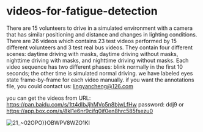# videos-for-fatigue-detection
There are 15 volunteers to drive in a simulated environment with a camera that has similar positioning and distance and changes in lighting conditions. There are 26 videos which contains 23 test videos performed by 15 different volunteers and 3 test real bus videos. They contain four different scenes: daytime driving with masks, daytime driving without masks, nighttime driving with masks, and nighttime driving without masks. Each video sequence has two different phases: blink normally in the first 10 seconds; the other time is simulated normal driving. we have labeled eyes state frame-by-frame for each video manually.
if you want the annotations file, you could contact us: lingyancheng@126.com

you can get the videos from URL: https://pan.baidu.com/s/1tt4dlbJjhMVo5n8bjwLfHw password: ddj9 
or
https://app.box.com/s/8kl1e6nr9cifq0if0en8hrc585fsezu0

![21_~02OPO}}OBWPV8WZO1KI](https://user-images.githubusercontent.com/38482567/159257829-6808cf9e-d02a-49d3-b63d-539b88ce9bf6.png)
